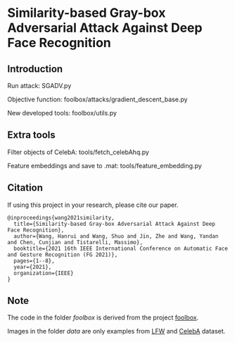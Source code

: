 # Similarity-based Gray-box Adversarial Attack Against Deep Face Recognition

## Introduction

Run attack: SGADV.py

Objective function: foolbox/attacks/gradient_descent_base.py

New developed tools: foolbox/utils.py

## Extra tools 

Filter objects of CelebA: tools/fetch_celebAhq.py

Feature embeddings and save to .mat: tools/feature_embedding.py

## Citation
If using this project in your research, please cite our paper.
```
@inproceedings{wang2021similarity,
  title={Similarity-based Gray-box Adversarial Attack Against Deep Face Recognition},
  author={Wang, Hanrui and Wang, Shuo and Jin, Zhe and Wang, Yandan and Chen, Cunjian and Tistarelli, Massimo},
  booktitle={2021 16th IEEE International Conference on Automatic Face and Gesture Recognition (FG 2021)},
  pages={1--8},
  year={2021},
  organization={IEEE}
}
```
## Note
The code in the folder *foolbox* is derived from the project [foolbox](https://github.com/bethgelab/foolbox).

Images in the folder *data* are only examples from [LFW](http://vis-www.cs.umass.edu/lfw/) and [CelebA](https://mmlab.ie.cuhk.edu.hk/projects/CelebA.html) dataset.
